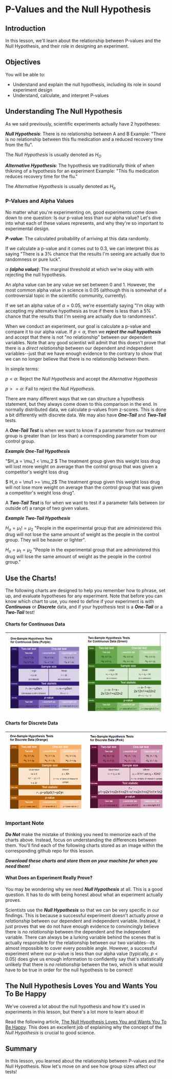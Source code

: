 
# P-Values and the Null Hypothesis


## Introduction

In this lesson, we'll learn about the relationship between P-values and the Null Hypothesis, and their role in designing an experiment. 


## Objectives

You will be able to:

* Understand and explain the null hypothesis, including its role in sound experiment design
* Understand, calculate, and interpret P-values


## Understanding  The Null Hypothesis

As we said previously, scientific experiments actually have 2 hypotheses:

**_Null Hypothesis_**: There is no relationship between A and B 
Example: "There is no relationship between this flu medication and a reduced recovery time from the flu".

The _Null Hypothesis_ is usually denoted as $H_O$

**_Alternative Hypothesis_**: The hypothesis we traditionally think of when thikning of a hypothesis for an experiment
Example: "This flu medication reduces recovery time for the flu."

The _Alternative Hypothesis_ is usually denoted as $H_a$


### P-Values and Alpha Values

No matter what you're experimenting on, good experiments come down down to one question: Is our p-value less than our alpha value? Let's dive into what each of these values represents, and why they're so important to experimental design. 

**_P-value_**: The calculated probability of arriving at this data randomly. 

If we calculate a p-value and it comes out to 0.3, we can interpret this as saying "There is a 3% chance that the results I'm seeing are actually due to randomness or pure luck".  

$\alpha$ **_(alpha value)_**: The marginal threshold at which we're okay with with rejecting the null hypothesis. 

An alpha value can be any value we set between 0 and 1. However, the most common alpha value in science is 0.05 (although this is somewhat of a controversial topic in the scientific community, currently).  

If we set an alpha value of $\alpha = 0.05$, we're essentially saying "I'm okay with accepting my alternative hypothesis as true if there is less than a 5% chance that the results that I'm seeing are actually due to randomness".  

When we conduct an experiment, our goal is calculate a p-value and compare it to our alpha value. If $p < \alpha$, then we **_reject the null hypothesis_** and accept that there is not "no relationship" between our dependent variables.  Note that any good scientist will admit that this doesn't prove that there is a _direct relationship_ between our dependent and independent variables--just that we have enough evidence to the contrary to show that we can no longer believe that there is no relationship between them. 

In simple terms:

$p < \alpha$: Reject the _Null Hypothesis_ and accept the _Alternative Hypothesis_

$p >= \alpha$: Fail to reject the _Null Hypothesis_.  

There are many different ways that we can structure a hypothesis statement, but they always come down to this comparison in the end.  In normally distributed data, we calculate p-values from z-scores. This is done a bit differently with discrete data. We may also have **_One-Tail_** and **_Two-Tail_** tests.  

A **_One-Tail Test_** is when we want to know if a parameter from our treatment group is greater than (or less than) a corresponding parameter from our control group.

**_Example One-Tail Hypothesis_**

"$H_a = \mu_1 < \mu_2 $ The treatment group given this weight loss drug will lost more weight on average than the control group that was given a competitor's weight loss drug 

$ H_o = \mu1 >= \mu_2$  The treatment group given this weight loss drug will not lose more weight on average than the control group that was given a competitor's weight loss drug". 

A **_Two-Tail Test_** is for when we want to test if a parameter falls between (or outside of) a range of two given values. 

**_Example Two-Tail Hypothesis_**

$H_a = \mu_1 != \mu_2$ "People in the experimental group that are administered this drug will not lose the same amount of weight as the people in the control group.  They will be heavier or lighter". 

$H_o = \mu_1 = \mu_2$ "People in the experimental group that are administered this drug will lose the same amount of weight as the people in the control group." 


## Use the Charts!

The following charts are designed to help you remember how to phrase, set up, and evaluate hypotheses for any experiment.  Note that before you can know which chart to use, you need to define if your experiment is with **_Continuous_** or **_Discrete_** data, and if your hypothesis test is a **_One-Tail_** or a **_Two-Tail_** test!

#### Charts for Continuous Data

| <img src='one-sample-continuous-data.png'> | <img src='two-sample-continuous-data.png'> |
|--------------------------------------------|--------------------------------------------|

#### Charts for Discrete Data

| <img src='one-sample-discrete-data.png'> | <img src='two-sample-discrete-data.png'> |
|--------------------------------------------|--------------------------------------------|


### Important Note

**_Do Not_** make the mistake of thinking you need to memorize each of the charts above.  Instead, focus on understanding the differences between them. You'll find each of the following charts stored as an image within the corresponding github repo for this lesson. 

**_Download these charts and store them on your machine for when you need them!_**

#### What Does an Experiment Really Prove?

You may be wondering why we need **_Null Hypothesis_** at all. This is a good question. It has to do with being honest about what an experiment actually proves.

Scientists use the **_Null Hypothesis_** so that we can be very specific in our findings. This is because a successful experiment doesn't actually _prove a relationship_ between our dependent and independent variable.  Instead, it just proves that we do not have enough evidence to convincingly believe there is _no relationship_ between the dependent and the independent variable. There can always be a lurking variable behind the scenes that is actually responsible for the relationship between our two variables--its almost impossible to cover every possible angle. However, a successful experiment where our p-value is less than our alpha value (typically, $p < 0.05$) does give us enough information to confidently say that's statistically unlikely that there is _no relationship_ between the two, which is what would have to be true in order for the null hypothesis to be correct!

## The Null Hypothesis Loves You and Wants You To Be Happy

We've covered a lot about the null hypothesis and how it's used in experiments in this lesson, but there's a lot more to learn about it! 

Read the following article, [The Null Hypothesis Loves You and Wants You To Be Happy](https://byrslf.co/the-null-hypothesis-loves-you-and-wants-you-to-be-happy-3189413d8cd0).  This does an excellent job of explaining why the concept of the _Null Hypothesis_ is crucial to good science.  


## Summary

In this lesson, you learned about the relationship between P-values and the Null Hypothesis. Now let's move on and see how group sizes affect our tests!
